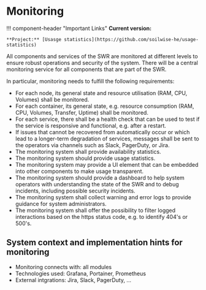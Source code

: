 # Monitoring

!!! component-header "Important Links"
    **Current version:**

    **Project:** [Usasge statistics](https://github.com/soilwise-he/usage-statistics)

All components and services of the SWR are monitored at different levels to ensure robust operations and security of the system. There will be a central monitoring service for all components that are part of the SWR.

In particular, monitoring needs to fulfill the following requirements:

- For each node, its general state and resource utilisation (RAM, CPU, Volumes) shall be monitored.
- For each container, its general state, e.g. resource consumption (RAM, CPU, Volumes, Transfer, Uptime) shall be monitored.
- For each service, there shall be a health check that can be used to test if the service is responsive and functional, e.g. after a restart.
- If issues that cannot be recovered from automatically occur or which lead to a longer-term degradation of services, messages shall be sent to the operators via channels such as Slack, PagerDuty, or Jira.
- The monitoring system shall provide availability statistics.
- The monitoring system should provide usage statistics.
- The monitoring system may provide a UI element that can be embedded into other components to make usage transparent.
- The monitoring system should provide a dashboard to help system operators with understanding the state of the SWR and to debug incidents, including possible security incidents.
- The monitoring system shall collect warning and error logs to provide guidance for system administrators.
- The monitoring system shall offer the possibility to filter logged interactions based on the https status code, e.g. to identify 404's or 500's.

## System context and implementation hints for monitoring

- Monitoring connects with: all modules
- Technologies used: Grafana, Portainer, Prometheus
- External intgrations: Jira, Slack, PagerDuty, ... 
